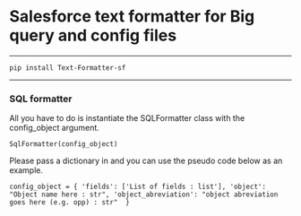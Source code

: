 # Salesforce text formatter for Big query and config files

--------------------

`pip install Text-Formatter-sf`

--------------------

### SQL formatter 

All you have to do is instantiate the SQLFormatter class with the config_object argument.

`SqlFormatter(config_object)`

Please pass a dictionary in and you can use the pseudo code below as an example.

`config_object = {
    'fields': ['List of fields : list'],
    'object': "Object name here : str",
    'object_abreviation': "object abreviation goes here (e.g. opp) : str" 
}`

